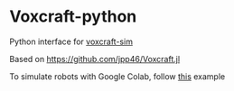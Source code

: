 # Voxcraft-python
Python interface for [voxcraft-sim](https://github.com/voxcraft/voxcraft-sim)

Based on https://github.com/jpp46/Voxcraft.jl

To simulate robots with Google Colab, follow [this](https://colab.research.google.com/drive/1lFcDNmUYrb3eQSXdW2Qg6MloPxyhxOXk?usp=sharing) example
